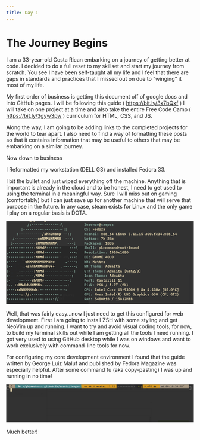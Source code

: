 ```yaml
---
title: Day 1
---
```


# The Journey Begins

I am a 33-year-old Costa Rican embarking on a journey of getting better at code. I decided to do a full reset to my skillset and start my journey from scratch. You see I have been self-taught all my life and I feel that there are gaps in standards and practices that I missed out on due to “winging” it most of my life. 

My first order of business is getting this document off of google docs and into GitHub pages. I will be following this guide ( https://bit.ly/3x7bQxf ) I will take on one project at a time and also take the entire Free Code Camp ( https://bit.ly/3gyw3pw ) curriculum for HTML, CSS,  and JS. 

Along the way, I am going to be adding links to the completed projects for the world to tear apart. I also need to find a way of formatting these posts so that it contains information that may be useful to others that may be embarking on a similar journey. 

Now down to business

I Reformatted my workstation (DELL G3) and installed Fedora 33.

I bit the bullet and just wiped everything off the machine. Anything that is important is already in the cloud and to be honest, I need to get used to using the terminal in a meaningful way. Sure I will miss out on gaming (comfortably) but I can just save up for another machine that will serve that purpose in the future. In any case, steam exists for Linux and the only game I play on a regular basis is DOTA. 

![image](/assets/images/neofetch.png)

Well, that was fairly easy...now I just need to get this configured for web development. First I am going to install ZSH with some styling and get NeoVim up and running. I want to try and avoid visual coding tools, for now, to build my terminal skills out while I am getting all the tools I need running. I got very used to using GitHub desktop while I was on windows and want to work exclusively with command-line tools for now.

For configuring my core development environment I found that the guide written by George Luiz Maluf and published by Fedora Magazine was especially helpful.  After some command fu (aka copy-pasting) I was up and running in no time! 

![image](/assets/images/zshcompleted.png)


Much better!
